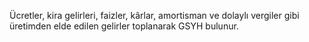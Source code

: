 Ücretler, kira gelirleri, faizler, kârlar, amortisman ve dolaylı vergiler gibi üretimden elde edilen gelirler toplanarak GSYH bulunur.